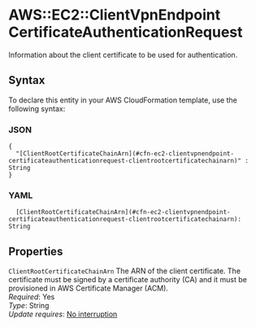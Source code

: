 # AWS::EC2::ClientVpnEndpoint CertificateAuthenticationRequest<a name="aws-properties-ec2-clientvpnendpoint-certificateauthenticationrequest"></a>

Information about the client certificate to be used for authentication\.

## Syntax<a name="aws-properties-ec2-clientvpnendpoint-certificateauthenticationrequest-syntax"></a>

To declare this entity in your AWS CloudFormation template, use the following syntax:

### JSON<a name="aws-properties-ec2-clientvpnendpoint-certificateauthenticationrequest-syntax.json"></a>

```
{
  "[ClientRootCertificateChainArn](#cfn-ec2-clientvpnendpoint-certificateauthenticationrequest-clientrootcertificatechainarn)" : String
}
```

### YAML<a name="aws-properties-ec2-clientvpnendpoint-certificateauthenticationrequest-syntax.yaml"></a>

```
  [ClientRootCertificateChainArn](#cfn-ec2-clientvpnendpoint-certificateauthenticationrequest-clientrootcertificatechainarn): String
```

## Properties<a name="aws-properties-ec2-clientvpnendpoint-certificateauthenticationrequest-properties"></a>

`ClientRootCertificateChainArn`  <a name="cfn-ec2-clientvpnendpoint-certificateauthenticationrequest-clientrootcertificatechainarn"></a>
The ARN of the client certificate\. The certificate must be signed by a certificate authority \(CA\) and it must be provisioned in AWS Certificate Manager \(ACM\)\.  
*Required*: Yes  
*Type*: String  
*Update requires*: [No interruption](https://docs.aws.amazon.com/AWSCloudFormation/latest/UserGuide/using-cfn-updating-stacks-update-behaviors.html#update-no-interrupt)